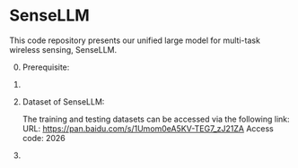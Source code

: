 # SenseLLM
This code repository presents our unified large model for multi-task wireless sensing, SenseLLM.

0. Prerequisite:

1. 
   
2. Dataset of SenseLLM:

   The training and testing datasets can be accessed via the following link:
   URL: https://pan.baidu.com/s/1Umom0eA5KV-TEG7_zJ21ZA
   Access code: 2026

4. 
